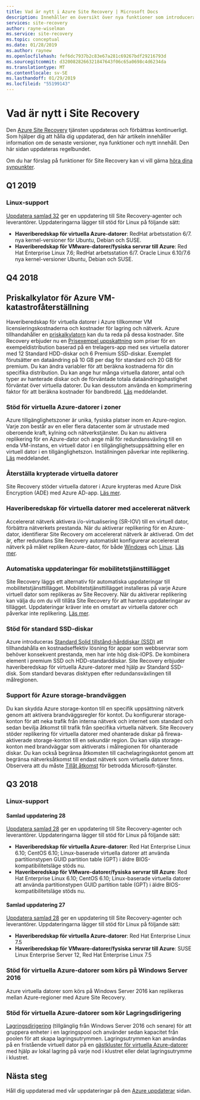 ```yaml
---
title: Vad är nytt i Azure Site Recovery | Microsoft Docs
description: Innehåller en översikt över nya funktioner som introduceras i Azure Site Recovery
services: site-recovery
author: rayne-wiselman
ms.service: site-recovery
ms.topic: conceptual
ms.date: 01/28/2019
ms.author: raynew
ms.openlocfilehash: fef6dc7937b2c83e67a281c69267bdf29216793d
ms.sourcegitcommit: d3200828266321847643f06c65a0698c4d6234da
ms.translationtype: MT
ms.contentlocale: sv-SE
ms.lasthandoff: 01/29/2019
ms.locfileid: "55199143"
---
```

# <a name="whats-new-in-site-recovery"></a>Vad är nytt i Site Recovery

Den [Azure Site Recovery](site-recovery-overview.md) tjänsten uppdateras och förbättras kontinuerligt. Som hjälper dig att hålla dig uppdaterad, den här artikeln innehåller information om de senaste versioner, nya funktioner och nytt innehåll. Den här sidan uppdateras regelbundet.

Om du har förslag på funktioner för Site Recovery kan vi vill gärna [höra dina synpunkter](https://feedback.azure.com/forums/256299-site-recovery).

## <a name="q1-2019"></a>Q1 2019

### <a name="linux-support"></a>Linux-support

[Uppdatera samlad 32](https://support.microsoft.com/help/4485985/update-rollup-32-for-azure-site-recovery) ger en uppdatering till Site Recovery-agenter och leverantörer. Uppdateringarna lägger till stöd för Linux på följande sätt:

- **Haveriberedskap för virtuella Azure-datorer**: RedHat arbetsstation 6/7. nya kernel-versioner för Ubuntu, Debian och SUSE.
- **Haveriberedskap för VMware-datorer/fysiska servrar till Azure**: Red Hat Enterprise Linux 7.6; RedHat arbetsstation 6/7. Oracle Linux 6.10/7.6 nya kernel-versioner Ubuntu, Debian och SUSE.



## <a name="q4-2018"></a>Q4 2018

## <a name="pricing-calculator-for-azure-vm-disaster-recovery"></a>Priskalkylator för Azure VM-katastrofåterställning

Haveriberedskap för virtuella datorer i Azure tillkommer VM licensieringskostnaderna och kostnader för lagring och nätverk. Azure tillhandahåller en [priskalkylatorn](https://aka.ms/a2a-cost-estimator) kan du ta reda på dessa kostnader. Site Recovery erbjuder nu en [Prisexempel uppskattning](https://aka.ms/a2a-cost-estimator) som priser för en exempeldistribution baserad på en trelagers-app med sex virtuella datorer med 12 Standard HDD-diskar och 6 Premium SSD-diskar. Exemplet förutsätter en dataändring på 10 GB per dag för standard och 20 GB för premium. Du kan ändra variabler för att beräkna kostnaderna för din specifika distribution. Du kan ange hur många virtuella datorer, antal och typer av hanterade diskar och de förväntade totala dataändringshastighet förväntat över virtuella datorer. Du kan dessutom använda en komprimering faktor för att beräkna kostnader för bandbredd. [Läs](https://azure.microsoft.com/blog/know-exactly-how-much-it-will-cost-for-enabling-dr-to-your-azure-vm/) meddelandet.

### <a name="support-for-azure-vms-in-zones"></a>Stöd för virtuella Azure-datorer i zoner

Azure tillgänglighetszoner är unika, fysiska platser inom en Azure-region. Varje zon består av en eller flera datacenter som är utrustade med oberoende kraft, kylning och nätverkstjänster. Du kan nu aktivera replikering för en Azure-dator och ange mål för redundansväxling till en enda VM-instans, en virtuell dator i en tillgänglighetsuppsättning eller en virtuell dator i en tillgänglighetszon. Inställningen påverkar inte replikering. [Läs](https://azure.microsoft.com/blog/disaster-recovery-of-zone-pinned-azure-virtual-machines-to-another-region/) meddelandet.
 
### <a name="disaster-recovery-for-encrypted-vms"></a>Återställa krypterade virtuella datorer

Site Recovery stöder virtuella datorer i Azure krypteras med Azure Disk Encryption (ADE) med Azure AD-app. [Läs mer](azure-to-azure-how-to-enable-replication-ade-vms.md).

### <a name="disaster-recovery-for-vms-using-accelerated-networking"></a>Haveriberedskap för virtuella datorer med accelererat nätverk

Accelererat nätverk aktivera i/o-virtualisering (SR-IOV) till en virtuell dator, förbättra nätverkets prestanda. När du aktiverar replikering för en Azure-dator, identifierar Site Recovery om accelererat nätverk är aktiverad. Om det är, efter redundans Site Recovery automatiskt konfigurerar accelererat nätverk på målet repliken Azure-dator, för både [Windows](https://docs.microsoft.com/azure/virtual-network/create-vm-accelerated-networking-powershell#enable-accelerated-networking-on-existing-vms) och [Linux](https://docs.microsoft.com/azure/virtual-network/create-vm-accelerated-networking-cli#enable-accelerated-networking-on-existing-vms). [Läs mer](azure-vm-disaster-recovery-with-accelerated-networking.md).

### <a name="automatic-updates-for-the-mobility-service-extension"></a>Automatiska uppdateringar för mobilitetstjänsttillägget

Site Recovery läggs ett alternativ för automatiska uppdateringar till mobilitetstjänsttillägget. Mobilitetstjänsttillägget installeras på varje Azure virtuell dator som replikeras av Site Recovery. När du aktiverar replikering kan välja du om du vill tillåta Site Recovery för att hantera uppdateringar av tillägget. Uppdateringar kräver inte en omstart av virtuella datorer och påverkar inte replikering. [Läs mer](azure-to-azure-autoupdate.md).

### <a name="support-for-standard-ssd-disks"></a>Stöd för standard SSD-diskar

Azure introduceras [Standard Solid tillstånd-hårddiskar (SSD)](https://docs.microsoft.com/azure/virtual-machines/windows/disks-standard-ssd) att tillhandahålla en kostnadseffektiv lösning för appar som webbservrar som behöver konsekvent prestanda, men har inte hög disk-IOPS. De kombinera element i premium SSD och HDD-standarddiskar. Site Recovery erbjuder haveriberedskap för virtuella Azure-datorer med hjälp av Standard SSD-disk. Som standard bevaras disktypen efter redundansväxlingen till målregionen.

### <a name="support-for-azure-storage-firewall"></a>Support för Azure storage-brandväggen

Du kan skydda Azure storage-konton till en specifik uppsättning nätverk genom att aktivera brandväggsregler för kontot. Du konfigurerar storage-konton för att neka trafik från interna nätverk och internet som standard och sedan bevilja åtkomst till trafik från specifika virtuella nätverk. Site Recovery stöder replikering för virtuella datorer med ohanterade diskar på firewa-aktiverade storage-konton till en sekundär region. Du kan välja storage-konton med brandväggar som aktiverats i målregionen för ohanterade diskar. Du kan också begränsa åtkomsten till cachelagringskontot genom att begränsa nätverksåtkomst till endast nätverk som virtuella datorer finns. Observera att du måste [Tillåt åtkomst](https://docs.microsoft.com/azure/storage/common/storage-network-security#exceptions) för betrodda Microsoft-tjänster.

## <a name="q3-2018"></a>Q3 2018 

### <a name="linux-support"></a>Linux-support

#### <a name="update-rollup-28"></a>Samlad uppdatering 28

[Uppdatera samlad 28](https://support.microsoft.com/help/4460079/update-rollup-28-for-azure-site-recovery) ger en uppdatering till Site Recovery-agenter och leverantörer. Uppdateringarna lägger till stöd för Linux på följande sätt:

- **Haveriberedskap för virtuella Azure-datorer**: Red Hat Enterprise Linux 6.10; CentOS 6.10; Linux-baserade virtuella datorer att använda partitionstypen GUID partition table (GPT) i äldre BIOS-kompatibilitetsläge stöds nu.
- **Haveriberedskap för VMware-datorer/fysiska servrar till Azure**: Red Hat Enterprise Linux 6.10; CentOS 6.10; Linux-baserade virtuella datorer att använda partitionstypen GUID partition table (GPT) i äldre BIOS-kompatibilitetsläge stöds nu.

#### <a name="update-rollup-27"></a>Samlad uppdatering 27

[Uppdatera samlad 28](https://support.microsoft.com/help/4460079/update-rollup-28-for-azure-site-recovery) ger en uppdatering till Site Recovery-agenter och leverantörer. Uppdateringarna lägger till stöd för Linux på följande sätt:

- **Haveriberedskap för virtuella Azure-datorer**: Red Hat Enterprise Linux 7.5
- **Haveriberedskap för VMware-datorer/fysiska servrar till Azure**: SUSE Linux Enterprise Server 12, Red Hat Enterprise Linux 7.5

### <a name="support-for-azure-vms-running-on-windows-server-2016"></a>Stöd för virtuella Azure-datorer som körs på Windows Server 2016

Azure virtuella datorer som körs på Windows Server 2016 kan replikeras mellan Azure-regioner med Azure Site Recovery.

### <a name="support-for-azure-vms-running-storage-spaces-direct"></a>Stöd för virtuella Azure-datorer som kör Lagringsdirigering

[Lagringsdirigering](https://docs.microsoft.com/windows-server/storage/storage-spaces/storage-spaces-direct-overview) (tillgänglig från Windows Server 2016 och senare) för att gruppera enheter i en lagringspool och använder sedan kapacitet från poolen för att skapa lagringsutrymmen. Lagringsutrymmen kan användas på en fristående virtuell dator på en [gästkluster för virtuella Azure-datorer](https://docs.microsoft.com/windows-server/storage/storage-spaces/storage-spaces-direct-in-vm) med hjälp av lokal lagring på varje nod i klustret eller delat lagringsutrymme i klustret.

## <a name="next-steps"></a>Nästa steg

Håll dig uppdaterad med vår uppdateringar på den [Azure uppdaterar](https://azure.microsoft.com/updates/?product=site-recovery) sidan.


